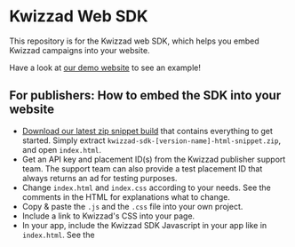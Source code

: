 # Kwizzad Web SDK

This repository is for the Kwizzad web SDK, which helps you embed Kwizzad campaigns into your
website.

Have a look at [our demo website](https://kwizzad.github.io/kwizzad-sdk-web/) to see an example!


## For publishers: How to embed the SDK into your website

- [Download our latest zip snippet build](https://github.com/kwizzad/kwizzad-sdk-web/releases/latest) that contains everything to get
  started. Simply extract `kwizzad-sdk-[version-name]-html-snippet.zip`, and open `index.html`.
- Get an API key and placement ID(s) from the Kwizzad publisher support team. The support team can
  also provide a test placement ID that always returns an ad for testing purposes.
- Change `index.html` and `index.css` according to your needs. See the comments in the HTML for
  explanations what to change.
- Copy & paste the `.js` and the `.css` file into your own project.
- Include a link to Kwizzad's CSS into your page.
- In your app, include the Kwizzad SDK Javascript in your app like in `index.html`. See the <script>
  tag at the end of the HTML's `<body>` tag to see how.


Optional:

If you want to try more advanced changes with the SDK, run `npm install; npm start` from the
command line and open `http://localhost:8080/` in a web browser, which opens an example web app
that integrates Kwizzad.

### Requesting and presenting ads

We recommend you request an ad from Kwizzad right when your page has finished loading.

When an ad is available, you get a callback from the SDK with a method to actually show the ad,
and with potential rewards that your users can get by playing the ad.

You can incentivize your users to open the ad with this potential reward information (for example
with a button: 'Click here to earn up to 10,000 coins!'). The SDK provides you a button caption you
can use.

If you want to customize the look & feel of the UI element that opens an ad (for example using
graphics or even animation), the SDK also provides your app with all necessary information (reward
amount, maximal amount, currency and reward type -- users can get rewards for different steps of
the experience).

On dismissal, you get an information about if/how the user got pending transactions for rewards.
You can then display this information to your user--either summarized or with a dialog for each
single pending reward. As soon as your app confirms a transaction, its reward will be paid out.

Transactions work like an inbox, so you might transactions again (asynchronously) until you confirm
them.


### Example implementation

Have a look at [`index.html`](./public/index.html), which demonstrates how to integrate Kwizzad ads
into your website.

For implementing, you need a UI element in the DOM that the user can click/tap to open an ad.

In your HTML, the element could just look like this:

```html
<button id='kwizzad-button'>Loading…</button>
```

The example code contains [an exemplary stylesheet for the ad button](./src/kwizzad.css).
Of course you can customize the button's look to adapt it to your app's look and feel—just change
the CSS for this.

Kwizzad lets you customize when an ad is actually opened. The handling works like this:

```javascript
// Kwizzad calls this function as soon as the library is loaded.
window.onKwizzadLoaded = function(Kwizzad) {
  var lastShowAdFunction = null;
  var button = document.getElementById('kwizzad-button');

  // Request and preload an ad. If you want your page to become responsive faster, you can
  // choose to call `render`/`requestAd` later, when your page's main content has finished loading.
  var kwizzad = new Kwizzad({
    apiKey: 'b81e71a86cf1314d249791138d642e6c4bd08240f21dd31811dc873df5d7469d',
    placementId: 'web_sdk_test',
  }).render().requestAd({
    // By supplying user data, your users can get better targeted ads. Each attribute is optional.
    user: {
      id: '1337',              // unique ID that identifies the user inside your app
      gender: 'female',        // 'male', 'female' or null
      name: 'Stefanie Müller', // user realname inside your app, if existing
      facebookUserId: '123'    // if your users log in over Facebook
    },

    onAdLoading: function() {
      button.innerHTML = "Loading ad…";
      button.disabled = true;
    },

    // Kwizzad SDK calls this back when there is an ad for your request.
    onAdAvailable: function(showAd, potentialRewards) {
      // potentialRewards is an array of reward objects that the user can earn.
      button.innerHTML = potentialRewards.incentiveText;
      button.disabled = false;
      if (lastShowAdFunction) {
        button.removeEventListener('click', lastShowAdFunction);
      }
      lastShowAdFunction = showAd;
      button.addEventListener('click', lastShowAdFunction);
    },

    // Called back when the user played the campaign or dismissed the ad.
    onAdDismissed: function() {
      button.innerHTML = 'Waiting for next quiz...';
      button.disabled = true;
    },

    // Called back with reward information that the user has to confirm.
    onOpenTransactions: function(openTransactions) {
      // Here you should show a rewarding UI that displays all pending transactions.

      // Each transaction in `openTransactions` contains one or more reward objects.
      // The server will send the same transactions again until your code confirms them by
      // calling their `confirm` method, like an inbox.

      // It's a good idea to show a summary of all pending rewards so the user can confirm
      // all at once, but it's up to you if you want to show a single notification for each
      // reward.

      if (confirm(openTransactions.summarizedRewardConfirmationText)) {
        openTransactions.confirmAll();
      }
    },

    // Called back if no ad is available for your request. Note that Kwizzad
    // automatically retries to fetch ads in the background and calls `onAdAvailable` then.
    // Here you can customize your UI element appearance for the case when there is no ad.
    onNoFill: function() {
      button.innerHTML = 'No quiz available.';
    },
  });
};
```


## For developers: contribution guidelines

* Please install an ESLint plugin in your editor to meet our code conventions.
* Push new code to the develop branch or make a pull request when it's stable.


### How do I get set up as a contributor?

  - Check out
  - Run `npm install; npm start`
  - Open `http://localhost:8080/`


### Directory structure

- `app` – Contains the main app's JS code.
  - `components` - shared React components
  - `lib` – for shared library code
  - `style` – Shared Stylus/CSS code. Please put styling code that is not shared in the same folder as the component that uses it.
- `deploy` – JSON configuration files for deployments
- `public` – Public hosted assets like images, favicons, fonts. Contains html files used in iframes.


### Automatic deployment

You don't have to do much for deployment: Push to one of the branches that is automatically
built by our Jenkins server. After a while, your build will be online.


### Manual deployment (…or how to set up builds on Jenkins)

* Create `deploy/develop.js` (look at `deploy/example.js` for an example what content to put in).
  For each environment, you must create a settings file in `deploy/`.
* Make a build with `npm run build`
* Upload to s3 with `node s3-upload.js -d develop` (`develop`).
* This also invalidates the AWS CloudFront cache. It can take 10 or more minutes until the cache is delivering all new files, so when testing, ensure you are actually looking at the newest version.
